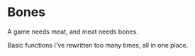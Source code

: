 # Bones

A game needs meat, and meat needs bones. 

Basic functions I've rewritten too many times, all in one place.
